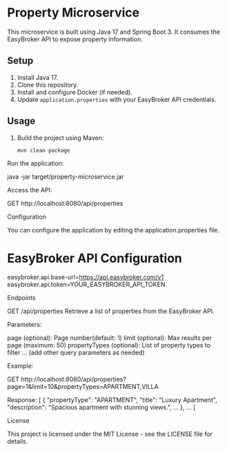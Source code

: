 # Property Microservice

This microservice is built using Java 17 and Spring Boot 3. It consumes the EasyBroker API to expose property information.

## Setup

1. Install Java 17.
2. Clone this repository.
3. Install and configure Docker (if needed).
4. Update `application.properties` with your EasyBroker API credentials.

## Usage

1. Build the project using Maven:
   ```bash
   mvn clean package
   
Run the application:

java -jar target/property-microservice.jar

Access the API:

GET http://localhost:8080/api/properties

Configuration

You can configure the application by editing the application.properties file.


# EasyBroker API Configuration

easybroker.api.base-url=https://api.easybroker.com/v1
easybroker.api.token=YOUR_EASYBROKER_API_TOKEN

Endpoints

GET /api/properties
Retrieve a list of properties from the EasyBroker API.


Parameters:

page (optional): Page number(default: 1)
limit (optional): Max results per page (maximum: 50)
propertyTypes (optional): List of property types to filter
... (add other query parameters as needed)

Example:

GET http://localhost:8080/api/properties?page=1&limit=10&propertyTypes=APARTMENT,VILLA

Response:
[
{
"propertyType": "APARTMENT",
"title": "Luxury Apartment",
"description": "Spacious apartment with stunning views.",
...
},
...
]

License

This project is licensed under the MIT License - see the LICENSE file for details.
